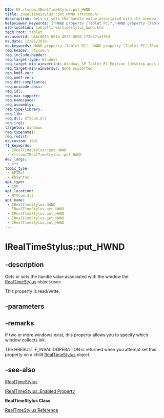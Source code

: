 ```yaml
---
UID: NF:rtscom.IRealTimeStylus.put_HWND
title: IRealTimeStylus::put_HWND (rtscom.h)
description: Gets or sets the handle value associated with the window the RealTimeStylus object uses.
helpviewer_keywords: ["HWND property [Tablet PC]","HWND property [Tablet PC]","IRealTimeStylus interface","IRealTimeStylus interface [Tablet PC]","HWND property","IRealTimeStylus.HWND","IRealTimeStylus.get_HWND","IRealTimeStylus.put_HWND","IRealTimeStylus::HWND","IRealTimeStylus::get_HWND","IRealTimeStylus::put_HWND","b6bc8053-80fa-45f3-8096-272b471a5f6d","put_HWND","rtscom/IRealTimeStylus::HWND","rtscom/IRealTimeStylus::get_HWND","rtscom/IRealTimeStylus::put_HWND","tablet.irealtimestylus_hwnd"]
old-location: tablet\irealtimestylus_hwnd.htm
tech.root: tablet
ms.assetid: b6bc8053-80fa-45f3-8096-272b471a5f6d
ms.date: 12/05/2018
ms.keywords: HWND property [Tablet PC], HWND property [Tablet PC],IRealTimeStylus interface, IRealTimeStylus interface [Tablet PC],HWND property, IRealTimeStylus.HWND, IRealTimeStylus.get_HWND, IRealTimeStylus.put_HWND, IRealTimeStylus::HWND, IRealTimeStylus::get_HWND, IRealTimeStylus::put_HWND, b6bc8053-80fa-45f3-8096-272b471a5f6d, put_HWND, rtscom/IRealTimeStylus::HWND, rtscom/IRealTimeStylus::get_HWND, rtscom/IRealTimeStylus::put_HWND, tablet.irealtimestylus_hwnd
req.header: rtscom.h
req.include-header: 
req.target-type: Windows
req.target-min-winverclnt: Windows XP Tablet PC Edition [desktop apps only]
req.target-min-winversvr: None supported
req.kmdf-ver: 
req.umdf-ver: 
req.ddi-compliance: 
req.unicode-ansi: 
req.idl: 
req.max-support: 
req.namespace: 
req.assembly: 
req.type-library: 
req.lib: 
req.dll: RTSCom.dll
req.irql: 
targetos: Windows
req.typenames: 
req.redist: 
ms.custom: 19H1
f1_keywords:
 - IRealTimeStylus::put_HWND
 - rtscom/IRealTimeStylus::put_HWND
dev_langs:
 - c++
topic_type:
 - APIRef
 - kbSyntax
api_type:
 - COM
api_location:
 - RTSCom.dll
api_name:
 - IRealTimeStylus.HWND
 - IRealTimeStylus.get_HWND
 - IRealTimeStylus.put_HWND
 - IRealTimeStylus.get_HWND
 - IRealTimeStylus.put_HWND
---
```


# IRealTimeStylus::put_HWND


## -description

Gets or sets the handle value associated with the window the <a href="/windows/desktop/tablet/realtimestylus-class">RealTimeStylus</a> object uses.



This property is read/write.

## -parameters

## -remarks

If two or more windows exist, this property allows you to specify which window collects ink.

The HRESULT E_INVALIDOPERATION is returned when you attempt set this property on a child <a href="/windows/desktop/tablet/realtimestylus-class">RealTimeStylus</a> object.

## -see-also

<a href="/windows/desktop/api/rtscom/nn-rtscom-irealtimestylus">IRealTimeStylus</a>



<a href="/windows/desktop/api/rtscom/nf-rtscom-irealtimestylus-get_enabled">IRealTimeStylus::Enabled Property</a>



<b>RealTimeStylus Class</b>



<a href="/windows/desktop/tablet/realtimestylus-reference">RealTimeStylus Reference</a>